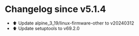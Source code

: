 # Changelog since v5.1.4
- ⬆️ Update alpine_3_19/linux-firmware-other to v20240312 
- ⬆️ Update setuptools to v69.2.0 
